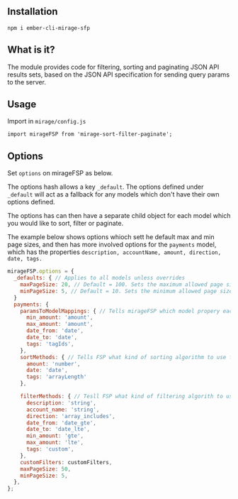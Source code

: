 ## Installation

`npm i ember-cli-mirage-sfp`

## What is it?

The module provides code for filtering, sorting and paginating JSON API results sets, based on the JSON API specification for sending query params to the server.

## Usage

Import in `mirage/config.js`

`import mirageFSP from 'mirage-sort-filter-paginate';`

## Options

Set `options` on mirageFSP as below.

The options hash allows a key `_default`. The options defined under `_default` will act as a fallback for any models which don't have their own options defined.

The options has can then have a separate child object for each model which you would like to sort, filter or paginate.

The example below shows options whioch sett he default max and min page sizes, and then has more involved options for the `payments` model, which has the properties `description, accountName, amount, direction, date, tags.`

```javascript
mirageFSP.options = {
  _defaults: { // Applies to all models unless overrides
    maxPageSize: 20, // Default = 100. Sets the maximum allowed page size, and will override `page[size]` in the query params if the query param exceeds maxPageSize.
    minPageSize: 5, // Default = 10. Sets the minimum allowed page size, and will override `page[size]` in the query params if the query param is smaller than minPageSize.
  }
  payments: {
    paramsToModelMappings: { // Tells mirageFSP which model propery each query param key pertains to. This is only required where the query param key and model name differ. For example, min_amount is a query param key that requires filtering on the amount property of the payment model. Not that for hasMany props such as tags, the db prop in the mirage DB is the version ending in "Ids"
      min_amount: 'amount',
      max_amount: 'amount',
      date_from: 'date',
      date_to: 'date',
      tags: 'tagIds',
    },
    sortMethods: { // Tells FSP what kind of sorting algorithm to use for each sortable query param. The default is string, so you only need to specificy the sortMethod for number, date and arrayLength.
      amount: 'number',
      date: 'date',
      tags: 'arrayLength'
    },

    filterMethods: { // Tesll FSP what kind of filtering algorith to use for each filterable query param. Possible options are string, array_includes, date_gt, date_lt, date_gte, date_lte, gt, lt, gte, lte, and custom
      description: 'string',
      account_name: 'string',
      direction: 'array_includes',
      date_from: 'date_gte',
      date_to: 'date_lte',
      min_amount: 'gte',
      max_amount: 'lte',
      tags: 'custom',
    },
    customFilters: customFilters,
    maxPageSize: 50,
    minPageSize: 5,
  },
};
```
